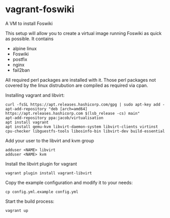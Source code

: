 # vagrant-foswiki
A VM to install Foswiki

This setup will allow you to create a virtual image running Foswiki as quick as possible. It contains

- alpine linux
- Foswiki
- postfix
- nginx
- fail2ban

All required perl packages are installed with it. Those perl packages not covered by the linux distrubution are compiled as required via cpan.

Installing vagrant and libvirt:

```
curl -fsSL https://apt.releases.hashicorp.com/gpg | sudo apt-key add -
apt-add-repository "deb [arch=amd64] https://apt.releases.hashicorp.com $(lsb_release -cs) main"
apt-add-repository ppa:jacob/virtualisation
apt install vagrant
apt install qemu-kvm libvirt-daemon-system libvirt-clients virtinst cpu-checker libguestfs-tools libosinfo-bin libvirt-dev build-essential
```

Add your user to the libvirt and kvm group

```
adduser <NAME> libvirt
adduser <NAME> kvm
```

Install the libvirt plugin for vagrant

``
vagrant plugin install vagrant-libvirt
``

Copy the example configuration and modify it to your needs:

``
cp config.yml.example config.yml
``

Start the build process:

``
vagrant up
``

